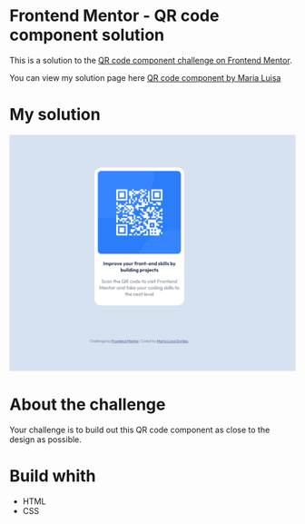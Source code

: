 # Frontend Mentor - QR code component solution

This is a solution to the [QR code component challenge on Frontend Mentor](https://www.frontendmentor.io/challenges/qr-code-component-iux_sIO_H). 

You can view my solution page here [QR code component by Maria Luisa](https://marialuisamd.github.io/Frontend_Mentor/QR_CODE_COMPONENT/)

# My solution

![](./desing/mysolution.png)


# About the challenge

Your challenge is to build out this QR code component as close to the design as possible.

# Build whith

- HTML
- CSS